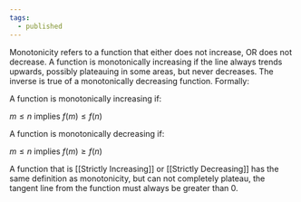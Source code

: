 ```yaml
---
tags:
  - published
---
```

Monotonicity refers to a function that either does not increase, OR does not decrease. A function is monotonically increasing if the line always trends upwards, possibly plateauing in some areas, but never decreases. The inverse is true of a monotonically decreasing function. Formally:

A function is monotonically increasing if:

$m\le n$ implies $f(m)\le f(n)$

A function is monotonically decreasing if:

$m \le n$ implies $f(m) \ge f(n)$

A function that is [[Strictly Increasing]] or [[Strictly Decreasing]] has the same definition as monotonicity, but can not completely plateau, the tangent line from the function must always be greater than 0. 
